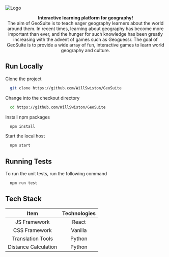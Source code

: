 ![Logo](public/GeoSuiteLogo.png)

<p align="center">
  <b>Interactive learning platform for geography!</b><br>
  The aim of GeoSuite is to teach eager geography learners about the world around them. In recent times, learning about geography has become more important than ever, and the hunger for such knowledge has been greatly increasing with the advent of games such as Geoguessr. The goal of GeoSuite is to provide a wide array of fun, interactive games to learn world geography and culture.
</p>

## Run Locally

Clone the project

```bash
  git clone https://github.com/WillSwiston/GeoSuite
```

Change into the checkout directory

```bash
  cd https://github.com/WillSwiston/GeoSuite
```

Install npm packages

```bash
  npm install
```

Start the local host

```bash
  npm start
```

## Running Tests

To run the unit tests, run the following command

```bash
  npm run test
```

## Tech Stack

| Item | Technologies |
|:---:|:---:|
| JS Framework | React |
| CSS Framework | Vanilla |
| Translation Tools | Python |
| Distance Calculation | Python |

